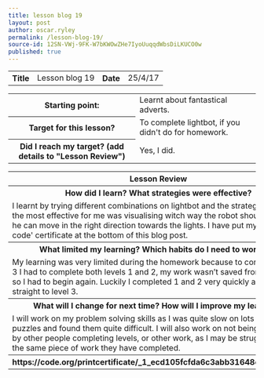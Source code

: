 ```yaml
---
title: lesson blog 19
layout: post
author: oscar.ryley
permalink: /lesson-blog-19/
source-id: 12SN-VWj-9FK-W7bKWOwZHe7IyoUuqqdWbsDiLKUCO0w
published: true
---
```

<table>
  <tr>
    <th>Title</th>
    <td>Lesson blog 19</td>
    <th>Date</th>
    <td>25/4/17</td>
  </tr>
</table>


<table>
  <tr>
    <th>Starting point:</th>
    <td>Learnt about fantastical adverts.</td>
  </tr>
  <tr>
    <th>Target for this lesson?</th>
    <td>To complete lightbot, if you didn't do for homework.</td>
  </tr>
  <tr>
    <th>Did I reach my target? 
(add details to "Lesson Review")</th>
    <td>Yes, I did.</td>
  </tr>
</table>


<table>
  <tr>
    <th>Lesson Review</th>
  </tr>
  <tr>
    <th>How did I learn? What strategies were effective? </th>
  </tr>
  <tr>
    <td>I learnt by trying different combinations on lightbot and the strategy that was the most effective for me was visualising witch way the robot should look so he can move in the right direction towards the lights. I have put my 'hour of code' certificate at the bottom of this blog post. </td>
  </tr>
  <tr>
    <th>What limited my learning? Which habits do I need to work on? </th>
  </tr>
  <tr>
    <td>My learning was very limited during the homework because to complete level 3 I had to complete both levels 1 and 2, my work wasn’t saved from the lesson so I had to begin again. Luckily I completed 1 and 2 very quickly and got straight to level 3. </td>
  </tr>
  <tr>
    <th>What will I change for next time? How will I improve my learning?</th>
  </tr>
  <tr>
    <td>I will work on my problem solving skills as I was quite slow on lots of the puzzles and found them quite difficult. I will also work on not being distracted by other people completing levels, or other work, as I may be struggling with the same piece of work they have completed.</td>
  </tr>
  <tr>
    <th>https://code.org/printcertificate/_1_ecd105fcfda6c3abb31648c6d0e0b232 </th>
  </tr>
</table>


